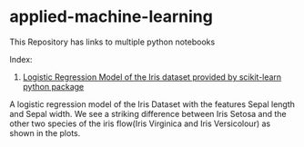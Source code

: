 # applied-machine-learning
This Repository has links to multiple python notebooks

Index:
1. <a href="https://github.com/nthammadi-uncc/applied-machine-learning/blob/main/Regression%20Model_Naomi%20Thammadi.ipynb/" target="_parent">Logistic Regression Model of the Iris dataset provided by scikit-learn python package</a>

A logistic regression model of the Iris Dataset with the features Sepal length and Sepal width.  We see a striking difference between Iris Setosa and the other two species of the iris flow(Iris Virginica and Iris Versicolour) as shown in the plots.
